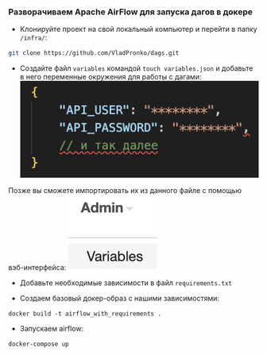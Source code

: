 ### Разворачиваем Apache AirFlow для запуска дагов в докере
- Клонируйте проект на свой локальный компьютер и перейти в папку `/infra/`:

```bash
git clone https://github.com/VladPronko/dags.git
```
- Создайте файл `variables` командой `touch variables.json` и добавьте в него переменные окружения для работы с дагами:
![variables](image.png)

Позже вы сможете импортировать их из данного файле с помощью вэб-интерфейса:
![import](image-1.png)

- Добавьте необходимые зависимости в файл `requirements.txt`

- Создаем базовый докер-образ с нашими зависимостями:

```docker
docker build -t airflow_with_requirements .
```
- Запускаем airflow:
```docker
docker-compose up
```